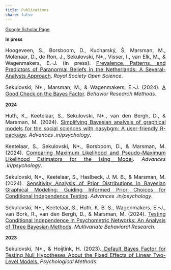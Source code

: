 ```yaml
---
title: Publications 
share: false
---
```


[Google Scholar Page](https://scholar.google.com/citations?user=cn5deUoAAAAJ&hl=en)

**In press**

<p style="font-size:medium;text-align:justify">Hoogeveen, S., Borsboom, D., Kucharský, Š, Marsman, M., Molenaar, D., de Ron, J., Sekulovski, N*., Visser, I., van Elk, M., & Wagenmakers, E.-J. (in press). <a href = "https://osf.io/preprints/psyarxiv/ajush"> Prevalence, Patterns, and Predictors of Paranormal Beliefs in the Netherlands: A Several-Analysts Approach</a>. <em>Royal Society Open Science</em>.</p>

<p style="font-size:medium;text-align:justify">Sekulovski, N*., Marsman, M., & Wagenmakers, E.-J. (2024). <a href = "https://osf.io/preprints/psyarxiv/59gj8"> A Good Check on the Bayes Factor</a>. <em>Behavior Research Methods</em>.</p>

**2024**

<p style="font-size:medium;text-align:justify">Huth, K., Keetelaar, S., Sekulovski, N*., van den Bergh, D., & Marsman, M. (2024). <a href = "https://advances.in/psychology/10.56296/aip00010/"> Simplifying Bayesian analysis of graphical models for the social sciences with easybgm: A user-friendly R-package</a>. <em>Advances .in/psychology</em>.</p>

<p style="font-size:medium;text-align:justify">Keetelaar, S., Sekulovski, N*., Borsboom, D., & Marsman, M. (2024). <a href = "https://advances.in/psychology/10.56296/aip00013/"> Comparing Maximum Likelihood and Pseudo-Maximum Likelihood Estimators for the Ising Model</a>. <em>Advances .in/psychology</em>.</p>

<p style="font-size:medium;text-align:justify">Sekulovski, N*., Keetelaar, S., Haslbeck, J. M. B., & Marsman, M. (2024). <a href = "https://advances.in/psychology/10.56296/aip00016/"> Sensitivity Analysis of Prior Distributions in Bayesian Graphical Modeling: Guiding Informed Prior Choices for Conditional Independence Testing</a>. <em>Advances .in/psychology</em>.</p>

<p style="font-size:medium;text-align:justify">Sekulovski, N*., Keetelaar, S., Huth, K. B. S., Wagenmakers, E.-J., van Bork, R., van den Bergh, D., & Marsman, M. (2024). <a href = "https://www.tandfonline.com/doi/full/10.1080/00273171.2024.2345915">Testing Conditional Independence in Psychometric Networks: An Analysis of Three Bayesian Methods</a>. <em>Multivariate Behavioral Research</em>.</p>

**2023**

<p style="font-size:medium;text-align:justify">Sekulovski, N*., & Hoijtink, H. (2023).<a href = "https://github.com/sekulovskin/research-archive-masters-thesis/blob/main/Manuscript/Manuscript.pdf"> Default Bayes Factor for Testing Null Hypotheses About the
Fixed Effects of Linear Two-Level Models.</a> <em>Psychological Methods</em>.</p> 
